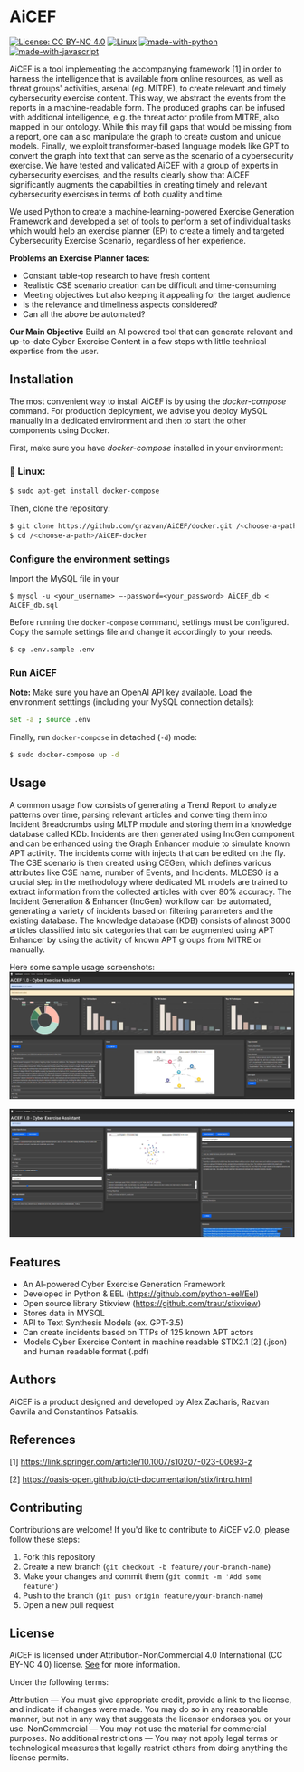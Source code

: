 # AiCEF
[![License: CC BY-NC 4.0](https://img.shields.io/badge/License-CC_BY--NC_4.0-lightgrey.svg)](https://creativecommons.org/licenses/by-nc/4.0/)
[![Linux](https://svgshare.com/i/Zhy.svg)](https://svgshare.com/i/Zhy.svg)
[![made-with-python](https://img.shields.io/badge/Made%20with-Python-1f425f.svg)](https://www.python.org/)
[![made-with-javascript](https://img.shields.io/badge/Made%20with-JavaScript-1f425f.svg)](https://www.javascript.com)

AiCEF is a tool implementing the accompanying framework [1] in order to harness the intelligence that is available from online resources, as well as threat groups' activities, arsenal (eg. MITRE), to create relevant and timely cybersecurity exercise content. This way, we abstract the events from the reports in a machine-readable form. The produced graphs can be infused with additional intelligence, e.g. the threat actor profile from MITRE, also mapped in our ontology. While this may fill gaps that would be missing from a report, one can also manipulate the graph to create custom and unique models. Finally, we exploit transformer-based language models like GPT to convert the graph into text that can serve as the scenario of a cybersecurity exercise. 
We have tested and validated AiCEF with a group of experts in cybersecurity exercises, and the results clearly show that AiCEF significantly augments the capabilities in creating timely and relevant cybersecurity exercises in terms of both quality and time.

We used Python to create a machine-learning-powered Exercise Generation Framework and developed a set of tools to perform a set of individual tasks which would help an exercise planner (EP) to create a timely and targeted Cybersecurity Exercise Scenario, regardless of her experience. 

**Problems an Exercise Planner faces:**
- Constant table-top research to have fresh content
- Realistic CSE scenario creation can be difficult and time-consuming
- Meeting objectives but also keeping it appealing for the target audience
- Is the relevance and timeliness aspects considered?
- Can all the above be automated?

**Our Main Objective**
Build an AI powered tool that can generate relevant and up-to-date Cyber Exercise Content in a few steps with little technical expertise from the user.

## Installation

The most convenient way to install AiCEF is by using the *docker-compose* command. For production deployment, we advise you deploy MySQL manually in a dedicated environment and then to start the other components using Docker.

First, make sure you have *docker-compose* installed in your environment:

### 🐧 Linux:
```bash
$ sudo apt-get install docker-compose
```

Then, clone the repository:
```bash
$ git clone https://github.com/grazvan/AiCEF/docker.git /<choose-a-path>/AiCEF-docker
$ cd /<choose-a-path>/AiCEF-docker
```
### Configure the environment settings

Import the MySQL file in your 

```bash,
$ mysql -u <your_username> –-password=<your_password> AiCEF_db < AiCEF_db.sql 
```

Before running the `docker-compose` command, settings must be configured. Copy the sample settings file and change it accordingly to your needs.

```bash
$ cp .env.sample .env
```

### Run AiCEF

**Note:** Make sure you have an OpenAI API key available.
Load the environment setttings (including your MySQL connection details):

```bash
set -a ; source .env
```

Finally, run `docker-compose` in detached (`-d`) mode:

```bash
$ sudo docker-compose up -d
```

## Usage

A common usage flow consists of generating a Trend Report to analyze patterns over time, parsing relevant articles and converting them into Incident Breadcrumbs using MLTP module and storing them in a knowledge database called KDb. 
Incidents are then generated using IncGen component and can be enhanced using the Graph Enhancer module to simulate known APT activity. The incidents come with injects that can be edited on the fly. 
The CSE scenario is then created using CEGen, which defines various attributes like CSE name, number of Events, and Incidents.
MLCESO is a crucial step in the methodology where dedicated ML models are trained to extract information from the collected articles with over 80% accuracy.
The Incident Generation & Enhancer (IncGen) workflow can be automated, generating a variety of incidents based on filtering parameters and the existing database. The knowledge database (KDB) consists of almost 3000 articles classified into six categories that can be augmented using APT Enhancer by using the activity of known APT groups from MITRE or manually.

Here some sample usage screenshots:
![Alt Text](./Usage/Screen1.PNG)

![Alt Text](./Usage/Screen2.PNG)

## Features

- An AI-powered Cyber Exercise Generation Framework
- Developed in Python & EEL (https://github.com/python-eel/Eel)
- Open source library Stixview (https://github.com/traut/stixview)
- Stores data in MYSQL
- API to Text Synthesis Models (ex. GPT-3.5) 
- Can create incidents based on TTPs of 125 known APT actors
- Models Cyber Exercise Content in machine readable STIX2.1 [2] (.json) and human readable format (.pdf)

## Authors 

AiCEF is a product designed and developed by Alex Zacharis, Razvan Gavrila and Constantinos Patsakis.

## References
[1] https://link.springer.com/article/10.1007/s10207-023-00693-z

[2] https://oasis-open.github.io/cti-documentation/stix/intro.html

## Contributing

Contributions are welcome! If you'd like to contribute to AiCEF v2.0, please follow these steps:

1. Fork this repository
2. Create a new branch (`git checkout -b feature/your-branch-name`)
3. Make your changes and commit them (`git commit -m 'Add some feature'`)
4. Push to the branch (`git push origin feature/your-branch-name`)
5. Open a new pull request

## License
AiCEF is licensed under Attribution-NonCommercial 4.0 International (CC BY-NC 4.0) license. [See](https://creativecommons.org/licenses/by-nc/4.0/) for more information.

Under the following terms:

Attribution — You must give appropriate credit, provide a link to the license, and indicate if changes were made. You may do so in any reasonable manner, but not in any way that suggests the licensor endorses you or your use.
NonCommercial — You may not use the material for commercial purposes.
No additional restrictions — You may not apply legal terms or technological measures that legally restrict others from doing anything the license permits.
